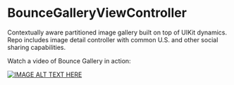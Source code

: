# BounceGalleryViewController
Contextually aware partitioned image gallery built on top of UIKit dynamics. Repo includes image detail controller with common U.S. and other social sharing capabilities.

Watch a video of Bounce Gallery in action:

[![IMAGE ALT TEXT HERE](http://img.youtube.com/vi/X_BdpiEjO2I/0.jpg)](http://www.youtube.com/watch?v=X_BdpiEjO2I)
